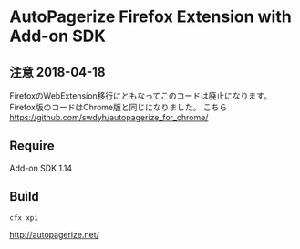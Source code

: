 # AutoPagerize Firefox Extension with Add-on SDK

## 注意 2018-04-18
FirefoxのWebExtension移行にともなってこのコードは廃止になります。
Firefox版のコードはChrome版と同じになりました。
こちら https://github.com/swdyh/autopagerize_for_chrome/

## Require

Add-on SDK 1.14

## Build

    cfx xpi

http://autopagerize.net/
